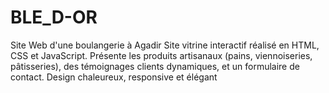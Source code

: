 # BLE_D-OR
Site Web d'une boulangerie à Agadir Site vitrine interactif réalisé en HTML, CSS et JavaScript. Présente les produits artisanaux (pains, viennoiseries, pâtisseries), des témoignages clients dynamiques, et un formulaire de contact. Design chaleureux, responsive et élégant 
